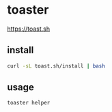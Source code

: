 # toaster

<https://toast.sh>

## install

```bash
curl -sL toast.sh/install | bash
```

## usage

```bash
toaster helper
```
